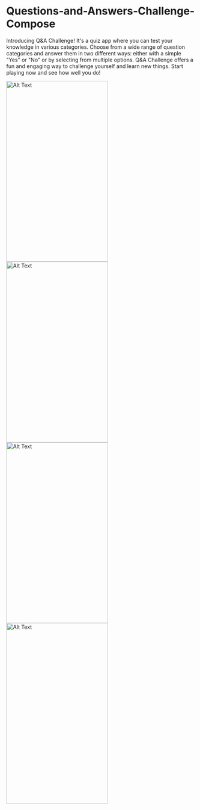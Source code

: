 ﻿# Questions-and-Answers-Challenge-Compose
 
 Introducing Q&A Challenge! It's a quiz app where you can test your knowledge in various categories. Choose from a wide range of question categories and answer them in two different ways: either with a simple "Yes" or "No" 
 or by selecting from multiple options. Q&A Challenge offers a fun and engaging way to challenge yourself and learn new things. Start playing now and see how well you do!
 
 <img src="https://github.com/fedorov-andrii-andriiovych/Questions-and-Answers-Challenge-Compose/assets/120781663/c919dbff-fb34-4d3c-9d85-1206ee42ee70" alt="Alt Text" width="270" height="480">
 <img src="https://github.com/fedorov-andrii-andriiovych/Questions-and-Answers-Challenge-Compose/assets/120781663/f8e6ab39-e880-4dcb-a050-5f70e2870c45" alt="Alt Text" width="270" height="480">
<img src="https://github.com/fedorov-andrii-andriiovych/Questions-and-Answers-Challenge-Compose/assets/120781663/32d4a397-b55c-4989-985e-32b8d537e507" alt="Alt Text" width="270" height="480">
<img src="https://github.com/fedorov-andrii-andriiovych/Questions-and-Answers-Challenge-Compose/assets/120781663/b039951f-60fd-41b9-9caa-4990876aa8cb" alt="Alt Text" width="270" height="480">


